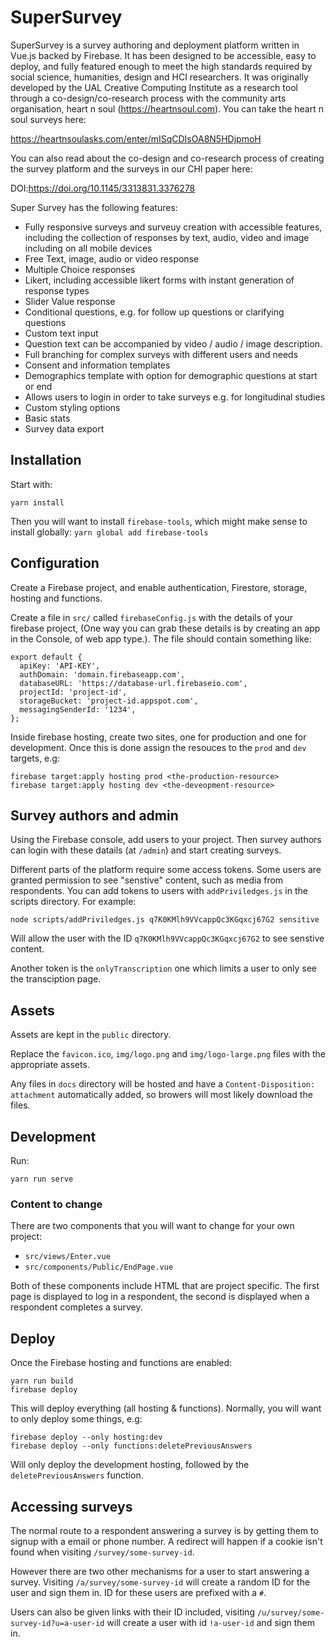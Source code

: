 # SuperSurvey

SuperSurvey is a survey authoring and deployment platform written in Vue.js backed by Firebase. It has been designed to be accessible, easy to deploy, and fully featured enough to meet the high standards required by social science, humanities, design and HCI researchers. It was originally developed by the UAL Creative Computing Institute as a research tool through a co-design/co-research process with the community arts organisation, heart n soul (https://heartnsoul.com). You can take the heart n soul surveys here:

https://heartnsoulasks.com/enter/mISqCDIsOA8N5HDjpmoH

You can also read about the co-design and co-research process of creating the survey platform and the surveys in our CHI paper here:

DOI:https://doi.org/10.1145/3313831.3376278


Super Survey has the following features:

- Fully responsive surveys and surveuy creation with accessible features, including the collection of responses by text, audio, video and image including on all mobile devices
- Free Text, image, audio or video response
- Multiple Choice responses
- Likert, including accessible likert forms with instant generation of response types
- Slider Value response
- Conditional questions, e.g. for follow up questions or clarifying questions
- Custom text input
- Question text can be accompanied by video / audio / image description.
- Full branching for complex surveys with different users and needs
- Consent and information templates
- Demographics template with option for demographic questions at start or end
- Allows users to login in order to take surveys e.g. for longitudinal studies
- Custom styling options
- Basic stats
- Survey data export


## Installation

Start with:

`yarn install`

Then you will want to install `firebase-tools`, which might make sense to install globally: `yarn global add firebase-tools`

## Configuration

Create a Firebase project, and enable authentication, Firestore, storage, hosting and functions.

Create a file in `src/` called `firebaseConfig.js` with the details of your firebase project, (One way you can grab these details is by creating an app in the Console, of web app type.). The file should contain something like:

```
export default {
  apiKey: 'API-KEY',
  authDomain: 'domain.firebaseapp.com',
  databaseURL: 'https://database-url.firebaseio.com',
  projectId: 'project-id',
  storageBucket: 'project-id.appspot.com',
  messagingSenderId: '1234',
};
```

Inside firebase hosting, create two sites, one for production and one for development. Once this is done assign the resouces to the `prod` and `dev` targets, e.g:

```
firebase target:apply hosting prod <the-production-resource>
firebase target:apply hosting dev <the-deveopment-resource>
```


## Survey authors and admin

Using the Firebase console, add users to your project. Then survey authors can login with these datails (at `/admin`) and start creating surveys.

Different parts of the platform require some access tokens. Some users are granted permission to see "senstive" content, such as media from respondents. You can add tokens to users with `addPriviledges.js` in the scripts directory. For example:

```
node scripts/addPriviledges.js q7K0KMlh9VVcappQc3KGqxcj67G2 sensitive
```

Will allow the user with the ID `q7K0KMlh9VVcappQc3KGqxcj67G2` to see senstive content.

Another token is the `onlyTranscription` one which limits a user to only see the transciption page.

## Assets

Assets are kept in the `public` directory.

Replace the `favicon.ico`, `img/logo.png` and `img/logo-large.png` files with the appropriate assets.

Any files in `docs` directory will be hosted and have a `Content-Disposition: attachment` automatically added, so browers will most likely download the files.

## Development

Run:
```
yarn run serve
```

### Content to change

There are two components that you will want to change for your own project:

* `src/views/Enter.vue`
* `src/components/Public/EndPage.vue`

Both of these components include HTML that are project specific. The first page is displayed to log in a respondent, the second is displayed when a respondent completes a survey.

## Deploy

Once the Firebase hosting and functions are enabled:

```
yarn run build
firebase deploy
```

This will deploy everything (all hosting & functions). Normally, you will want to only deploy some things, e.g:

```
firebase deploy --only hosting:dev
firebase deploy --only functions:deletePreviousAnswers
```

Will only deploy the development hosting, followed by the `deletePreviousAnswers` function.

## Accessing surveys

The normal route to a respondent answering a survey is by getting them to signup with a email or phone number. A redirect will happen if a cookie isn't found when visiting `/survey/some-survey-id`.

However there are two other mechanisms for a user to start answering a survey. Visiting `/a/survey/some-survey-id` will create a random ID for the user and sign them in. ID for these users are prefixed with a `#`.

Users can also be given links with their ID included, visiting `/u/survey/some-survey-id?u=a-user-id` will create a user with id `!a-user-id` and sign them in.
